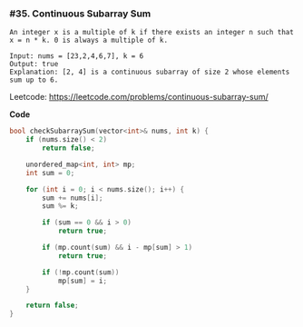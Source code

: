 ### #35. Continuous Subarray Sum

```
An integer x is a multiple of k if there exists an integer n such that x = n * k. 0 is always a multiple of k.

Input: nums = [23,2,4,6,7], k = 6
Output: true
Explanation: [2, 4] is a continuous subarray of size 2 whose elements sum up to 6.
```

Leetcode: https://leetcode.com/problems/continuous-subarray-sum/

**Code**
```cpp
bool checkSubarraySum(vector<int>& nums, int k) {
    if (nums.size() < 2)
        return false;

    unordered_map<int, int> mp;
    int sum = 0;

    for (int i = 0; i < nums.size(); i++) {
        sum += nums[i];
        sum %= k;

        if (sum == 0 && i > 0)
            return true;

        if (mp.count(sum) && i - mp[sum] > 1)
            return true;

        if (!mp.count(sum))
            mp[sum] = i;
    }

    return false;
}
```
